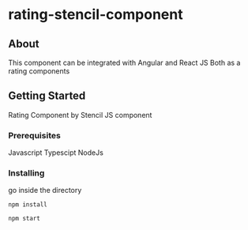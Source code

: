# rating-stencil-component

## About <a name = "about"></a>

This component can be integrated with Angular and React JS Both as a rating components


## Getting Started <a name = "getting_started"></a>

Rating Component by Stencil JS component

### Prerequisites

Javascript
Typescipt
NodeJs



### Installing

go inside the directory

`npm install`

`npm start`
```